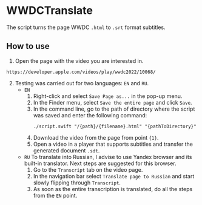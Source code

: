 # WWDCTranslate
The script turns the page WWDC `.html` to `.srt` format subtitles.

## How to use
1. Open the page with the video you are interested in.
```
https://developer.apple.com/videos/play/wwdc2022/10068/
```
2. Testing was carried out for two languages: `EN` and `RU`.
    * `EN`
        1. Right-click and select `Save Page as...` in the pop-up menu.
        2. In the Finder menu, select `Save the entire page` and click `Save`.
        3. In the command line, go to the path of directory where the script was saved and enter the following command:
            ```
            ./script.swift "/{path}/{filename}.html" "{pathToDirectory}"
            ```
        4. Download the video from the page from point `{1}`.
        5. Open a video in a player that supports subtitles and transfer the generated document `.sdt`.
    * `RU`
    To translate into Russian, I advise to use Yandex browser and its built-in translator. Next steps are suggested for this browser.
        1. Go to the `Transcript` tab on the video page.
        2. In the navigation bar select `Translate page to Russian` and start slowly flipping through `Transcript`.
        3. As soon as the entire transcription is translated, do all the steps from the `EN` point.
